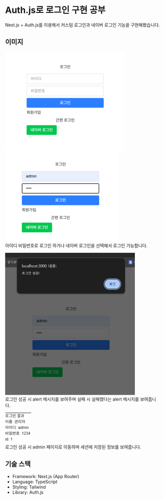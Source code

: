 # Auth.js로 로그인 구현 공부

Next.js + Auth.js를 이용해서 커스텀 로그인과 네이버 로그인 기능을 구현해봤습니다.

## 이미지

![로그인 1](./1.png)<br>
![록그인 2](./2.png)<br>
아이디 비밀번호로 로그인 하거나 네이버 로그인을 선택해서 로그인 가능합니다.<br>

![록그인 3](./3.png)<br>
로그인 성공 시 alert 메시지를 보여주며 실패 시 실패했다는 alert 메시지를 보여줍니다.<br>

![록그인 4](./4.png)<br>
로그인 성공 시 admin 페이지로 이동하며 세션에 저장된 정보를 보여줍니다.<br>

## 기술 스택

- Framework: Next.js (App Router)
- Language: TypeScript
- Styling: Tailwind 
- Library: Auth.js
